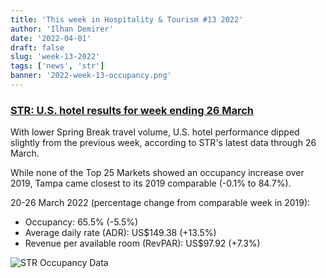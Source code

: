 ```yaml
---
title: 'This week in Hospitality & Tourism #13 2022'
author: 'Ilhan Demirer'
date: '2022-04-01'
draft: false
slug: 'week-13-2022'
tags: ['news', 'str']
banner: '2022-week-13-occupancy.png'
---
```


### [STR: U.S. hotel results for week ending 26 March](https://str.com/press-release/str-us-hotel-results-week-ending-26-march)

With lower Spring Break travel volume, U.S. hotel performance dipped slightly from the previous week, according to STR's latest data through 26 March.

While none of the Top 25 Markets showed an occupancy increase over 2019, Tampa came closest to its 2019 comparable (-0.1% to 84.7%).

20-26 March 2022 (percentage change from comparable week in 2019):

- Occupancy: 65.5% (-5.5%)
- Average daily rate (ADR): US$149.38 (+13.5%)
- Revenue per available room (RevPAR): US$97.92 (+7.3%)

![STR Occupancy Data](/images/blogimages/2022-week-13-occupancy.png)
